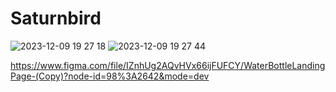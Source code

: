 # Saturnbird

![2023-12-09 19 27 18](https://github.com/Danils-sd/Saturnbird/assets/116029461/c0361f34-d705-4907-822b-3b1b3b2789a9)
![2023-12-09 19 27 44](https://github.com/Danils-sd/Saturnbird/assets/116029461/c810fcde-1b1d-4be5-b63b-1931cee92333)

https://www.figma.com/file/IZnhUg2AQvHVx66ijFUFCY/WaterBottleLandingPage-(Copy)?node-id=98%3A2642&mode=dev
